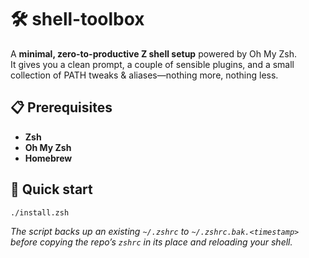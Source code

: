 # 🛠️ shell-toolbox

A **minimal, zero-to-productive Z shell setup** powered by Oh My Zsh.  
It gives you a clean prompt, a couple of sensible plugins, and a small
collection of PATH tweaks & aliases—nothing more, nothing less.

## 📋 Prerequisites


- **Zsh**
- **Oh My Zsh**
- **Homebrew**


## 🚀 Quick start

```bash
./install.zsh
```

*The script backs up an existing `~/.zshrc` to `~/.zshrc.bak.<timestamp>`  
before copying the repo’s `zshrc` in its place and reloading your shell.*
